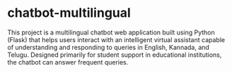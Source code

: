 # chatbot-multilingual
 This project is a multilingual chatbot web application built using Python (Flask) that helps users interact with an intelligent virtual assistant capable of understanding and responding to queries in English, Kannada, and Telugu. Designed primarily for student support in educational institutions, the chatbot can answer frequent queries.
